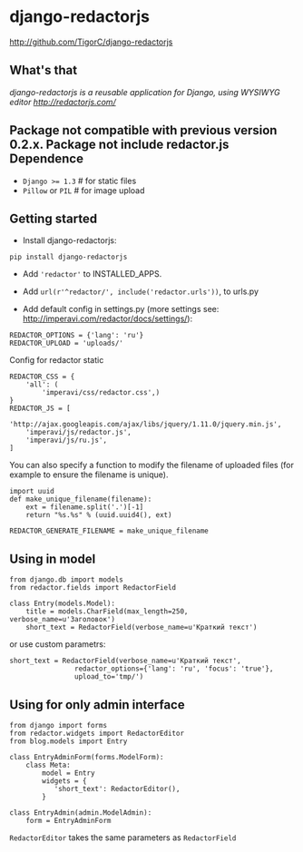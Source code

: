 
django-redactorjs
===============
http://github.com/TigorC/django-redactorjs


What's that
-----------

*django-redactorjs is a reusable application for Django, using WYSIWYG editor http://redactorjs.com/*

**Package not compatible with previous version 0.2.x.**
**Package not include redactor.js**
Dependence
-----------

- `Django >= 1.3` # for static files
- `Pillow` or `PIL` # for image upload

Getting started
---------------

* Install django-redactorjs:

``pip install django-redactorjs
``

* Add `'redactor'` to INSTALLED_APPS.

* Add `url(r'^redactor/', include('redactor.urls'))`, to urls.py

* Add default config in settings.py (more settings see: <http://imperavi.com/redactor/docs/settings/>):

```
REDACTOR_OPTIONS = {'lang': 'ru'}
REDACTOR_UPLOAD = 'uploads/'
```

Config for redactor static
```
REDACTOR_CSS = {
    'all': (
        'imperavi/css/redactor.css',)
}
REDACTOR_JS = [
    'http://ajax.googleapis.com/ajax/libs/jquery/1.11.0/jquery.min.js',
    'imperavi/js/redactor.js',
    'imperavi/js/ru.js',
]
```

You can also specify a function to modify the filename of uploaded files (for example to ensure the filename is unique).
```
import uuid
def make_unique_filename(filename):
    ext = filename.split('.')[-1]
    return "%s.%s" % (uuid.uuid4(), ext)

REDACTOR_GENERATE_FILENAME = make_unique_filename

```

Using in model
--------------


    from django.db import models
    from redactor.fields import RedactorField

    class Entry(models.Model):
        title = models.CharField(max_length=250, verbose_name=u'Заголовок')
        short_text = RedactorField(verbose_name=u'Краткий текст')

or use custom parametrs:

    short_text = RedactorField(verbose_name=u'Краткий текст',
                    redactor_options={'lang': 'ru', 'focus': 'true'},
                    upload_to='tmp/')

Using for only admin interface
-----------------------------
    from django import forms
    from redactor.widgets import RedactorEditor
    from blog.models import Entry

    class EntryAdminForm(forms.ModelForm):
        class Meta:
            model = Entry
            widgets = {
               'short_text': RedactorEditor(),
            }

    class EntryAdmin(admin.ModelAdmin):
        form = EntryAdminForm

`RedactorEditor` takes the same parameters as `RedactorField`
